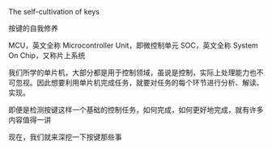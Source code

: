 
The self-cultivation of keys

按键的自我修养

MCU，英文全称 Microcontroller Unit，即微控制单元
SOC，英文全称 System On Chip，又称片上系统

我们所学的单片机，大部分都是用于控制领域，虽说是控制，实际上处理能力也不可忽视。因此想要利用单片机完成任务，就要对任务的每个环节进行分析、解读、实现。

即便是检测按键这样一个基础的控制任务，如何完成，如何更好地完成，就有许多内容值得一讲

现在，我们就来深挖一下按键那些事


